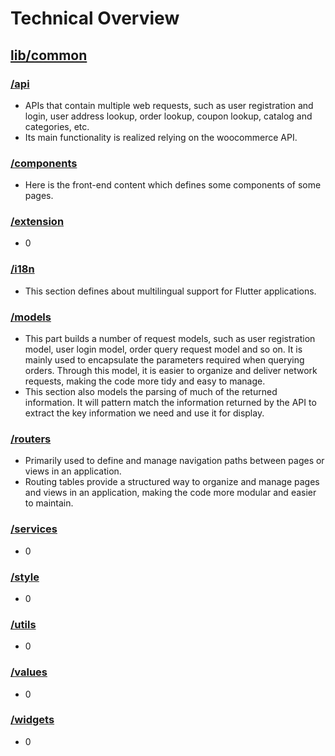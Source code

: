 # Technical Overview



## [lib/common](https://github.com/JoyfulTechLauncher/joyfulfashionista_app_beta/blob/59c0bd77d384e0c241ac6623cf8e926ca9f9774b/lib/common)

### [/api](https://github.com/JoyfulTechLauncher/joyfulfashionista_app_beta/blob/59c0bd77d384e0c241ac6623cf8e926ca9f9774b/lib/common/api)

- APIs that contain multiple web requests, such as user registration and login, user address lookup, order lookup, coupon lookup, catalog and categories, etc.
- Its main functionality is realized relying on the woocommerce API.

### [/components](https://github.com/JoyfulTechLauncher/joyfulfashionista_app_beta/blob/59c0bd77d384e0c241ac6623cf8e926ca9f9774b/lib/common/components)

- Here is the front-end content which defines some components of some pages.

### [/extension](https://github.com/JoyfulTechLauncher/joyfulfashionista_app_beta/blob/59c0bd77d384e0c241ac6623cf8e926ca9f9774b/lib/common/extension)

- 0

### [/i18n](https://github.com/JoyfulTechLauncher/joyfulfashionista_app_beta/blob/59c0bd77d384e0c241ac6623cf8e926ca9f9774b/lib/common/i18n)

- This section defines about multilingual support for Flutter applications.

### [/models](https://github.com/JoyfulTechLauncher/joyfulfashionista_app_beta/blob/59c0bd77d384e0c241ac6623cf8e926ca9f9774b/lib/common/models)

- This part builds a number of request models, such as user registration model, user login model, order query request model and so on. It is mainly used to encapsulate the parameters required when querying orders. Through this model, it is easier to organize and deliver network requests, making the code more tidy and easy to manage.
- This section also models the parsing of much of the returned information. It will pattern match the information returned by the API to extract the key information we need and use it for display.

### [/routers](https://github.com/JoyfulTechLauncher/joyfulfashionista_app_beta/blob/59c0bd77d384e0c241ac6623cf8e926ca9f9774b/lib/common/routers)

- Primarily used to define and manage navigation paths between pages or views in an application.
- Routing tables provide a structured way to organize and manage pages and views in an application, making the code more modular and easier to maintain.

### [/services](https://github.com/JoyfulTechLauncher/joyfulfashionista_app_beta/blob/59c0bd77d384e0c241ac6623cf8e926ca9f9774b/lib/common/services)

- 0

### [/style](https://github.com/JoyfulTechLauncher/joyfulfashionista_app_beta/blob/59c0bd77d384e0c241ac6623cf8e926ca9f9774b/lib/common/style)

- 0

### [/utils](https://github.com/JoyfulTechLauncher/joyfulfashionista_app_beta/blob/59c0bd77d384e0c241ac6623cf8e926ca9f9774b/lib/common/utils)

- 0

### [/values](https://github.com/JoyfulTechLauncher/joyfulfashionista_app_beta/blob/59c0bd77d384e0c241ac6623cf8e926ca9f9774b/lib/common/values)

- 0

### [/widgets](https://github.com/JoyfulTechLauncher/joyfulfashionista_app_beta/blob/59c0bd77d384e0c241ac6623cf8e926ca9f9774b/lib/common/widgets)

- 0

  